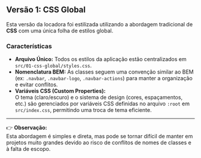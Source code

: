 ## Versão 1: CSS Global

Esta versão da locadora foi estilizada utilizando a abordagem tradicional de **CSS** com uma única folha de estilos global.

### Características
- **Arquivo Único:** Todos os estilos da aplicação estão centralizados em `src/01-css-global/styles.css`.
- **Nomenclatura BEM:** As classes seguem uma convenção similar ao BEM (ex: `.navbar`, `.navbar-logo`, `.navbar-actions`) para manter a organização e evitar conflitos.
- **Variáveis CSS (Custom Properties):**  
  O tema (claro/escuro) e o sistema de design (cores, espaçamentos, etc.) são gerenciados por variáveis CSS definidas no arquivo `:root` em `src/index.css`, permitindo uma troca de tema eficiente.

---

👉 **Observação:**  
Esta abordagem é simples e direta, mas pode se tornar difícil de manter em projetos muito grandes devido ao risco de conflitos de nomes de classes e à falta de escopo.
